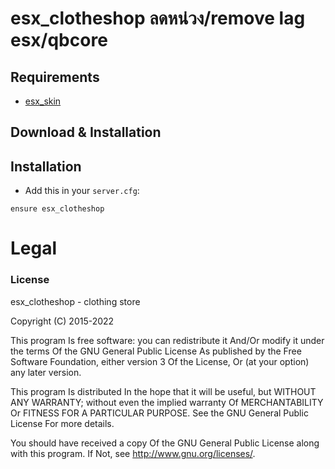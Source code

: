 # esx_clotheshop ลดหน่วง/remove lag esx/qbcore

## Requirements
- [esx_skin](https://github.com/esx-legacy/esx_skin)

## Download & Installation

## Installation
- Add this in your `server.cfg`:

```
ensure esx_clotheshop
```

# Legal
### License
esx_clotheshop - clothing store

Copyright (C) 2015-2022 

This program Is free software: you can redistribute it And/Or modify it under the terms Of the GNU General Public License As published by the Free Software Foundation, either version 3 Of the License, Or (at your option) any later version.

This program Is distributed In the hope that it will be useful, but WITHOUT ANY WARRANTY; without even the implied warranty Of MERCHANTABILITY Or FITNESS FOR A PARTICULAR PURPOSE. See the GNU General Public License For more details.

You should have received a copy Of the GNU General Public License along with this program. If Not, see http://www.gnu.org/licenses/.
